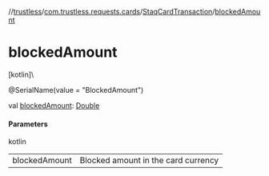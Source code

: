 //[trustless](../../../index.md)/[com.trustless.requests.cards](../index.md)/[StaqCardTransaction](index.md)/[blockedAmount](blocked-amount.md)

# blockedAmount

[kotlin]\

@SerialName(value = &quot;BlockedAmount&quot;)

val [blockedAmount](blocked-amount.md): [Double](https://kotlinlang.org/api/latest/jvm/stdlib/kotlin/-double/index.html)

#### Parameters

kotlin

| | |
|---|---|
| blockedAmount | Blocked amount in the card currency |
